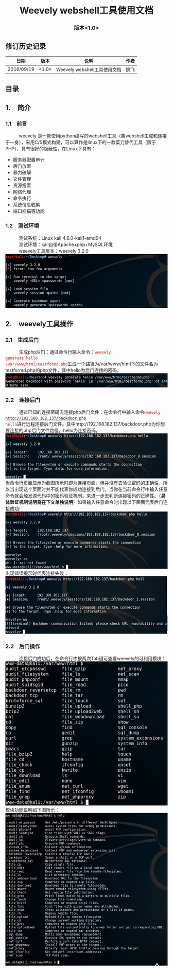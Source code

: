 # <center>Weevely webshell工具使用文档</center> #
### <center>版本\<1.0\></center> ###
## 修订历史记录 ##
|日期|版本|说明|作者|
|---|---|---|----|
|2016/09/19|\<1.0\>|Weevely webshell工具使用文档|姚飞|
## 目录 ##
## 1.&emsp;简介 ##
### 1.1&emsp;前言 ###
&emsp;&emsp;&emsp;weevely 是一款使用python编写的webshell工具（集webshell生成和连接于一身），采用C/S模式构建，可以算作是linux下的一款菜刀替代工具（限于PHP），具有很好的隐蔽性，在Linux下具有：<br>

* 服务器配置审计
* 后门放置
* 暴力破解
* 文件管理
* 资源搜索
* 网络代理
* 命令执行
* 系统信息收集
* 端口扫描等功能

### 1.2&emsp;测试环境 ###
&emsp;&emsp;&emsp;测试系统：Linux kali 4.6.0-kali1-amd64<br>
&emsp;&emsp;&emsp;测试环境：kali自带Apache+php+MySQL环境<br>
&emsp;&emsp;&emsp;weevely工具版本：weevely 3.2.0<br>![Alt text](\picture\weevely_version.png)
## 2.&emsp;weevely工具操作 ##
### 2.1&emsp;生成后门 ###
&emsp;&emsp;&emsp;生成php后门：通过命令行输入命令：<code><font color=red>weevely generate hello /var/www/html/testformd.php</font></code>生成一个路径为/var/www/html下的文件名为testformd.php的php文件，其中hello为后门连接的密码。<br>![Alt text](\picture\weevely_make.png)
### 2.2&emsp;连接后门 ###
&emsp;&emsp;&emsp;通过已知的连接密码去连接php后门文件：在命令行中输入命令<code><font color=red>weevely http://192.168.182.137/backdoor.php hello</font></code>进行远程连接后门文件。其中http://192.168.182.137/backdoor.php为你想要连接的php后门文件路径，hello为连接密码。<br>![Alt text](\picture\weevely_connect.png)<br>当命令行页面显示为截图所示时即为连接页面，但并没有去验证密码的正确性，所以当出现这个页面时并不能代表你成功连接到后门。当你在当前命令行中输入任意命令就会触发源代码中的密码验证机制。来进一步去判断连接密码的正确性。（**具体验证机制说明将在下文单独说明**）如果输入任意命令时出现以下画面代表后门连接成功:<br>![Alt text](\picture\connect_success.png)出现错误提示时代表连接失败：<br>![Alt text](\picture\connect_failed.png)
### 2.2&emsp;后门操作 ###
&emsp;&emsp;&emsp;连接后门成功后，在命令行中按两次Tab键可查看weevely的可利用模块：<br>![Alt text](\picture\weevely_function.png)<br>
模块功能说明如下图所示：<br>![Alt text](\picture\function_help.png)